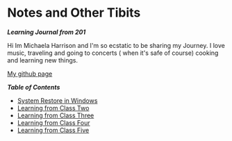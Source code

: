 # Notes and Other Tibits 
***Learning Journal from 201*** 

Hi Im Michaela Harrison and I'm so ecstatic to be sharing my Journey. I love music, traveling and going to concerts ( when it's safe of course) cooking and learning new things.

[My github page](https://github.com/kaylalh)


***Table of Contents***
- [System Restore in Windows](/class1.md)
- [Learning from Class Two](/class2.md)
- [Learning from Class Three](/class3.md)
- [Learning from Class Four](/class4.md)
- [Learning from Class Five](/class5.md)
